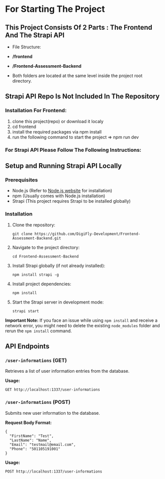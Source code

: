 # For Starting The Project

## This Project Consists Of 2 Parts : The Frontend And The Strapi API

- File Structure: 

- **/frontend**
- **/Frontend-Assessment-Backend**
- Both folders are located at the same level inside the project root directory.

## Strapi API Repo Is Not Included In The Repository

### Installation For Frontend:

1. clone this project(repo) or download it localy
2. cd frontend
3. install the required packages via npm install
4. run the following command to start the project => npm run dev

### For Strapi API Please Follow The Following Instructions:

## Setup and Running Strapi API Locally

### Prerequisites

- Node.js (Refer to [Node.js website](https://nodejs.org/) for installation)
- npm (Usually comes with Node.js installation)
- Strapi (This project requires Strapi to be installed globally)

### Installation

1. Clone the repository:
   ```
   git clone https://github.com/DigiFly-Development/Frontend-Assessment-Backend.git
   ```
2. Navigate to the project directory:
   ```
   cd Frontend-Assessment-Backend
   ```
3. Install Strapi globally (if not already installed):
   ```
   npm install strapi -g
   ```
4. Install project dependencies:
   ```
   npm install
   ```
5. Start the Strapi server in development mode:
   ```
   strapi start
   ```

**Important Note:** If you face an issue while using `npm install` and receive a network error, you might need to delete the existing `node_modules` folder and rerun the `npm install` command.

## API Endpoints

### `/user-informations` (GET)

Retrieves a list of user information entries from the database.

**Usage:**

```
GET http://localhost:1337/user-informations
```

### `/user-informations` (POST)

Submits new user information to the database.

**Request Body Format:**

```
{
  "FirstName": "Test",
  "LastName": "Name",
  "Email": "testmail@email.com",
  "Phone": "501105191001"
}
```

**Usage:**

```
POST http://localhost:1337/user-informations
```
